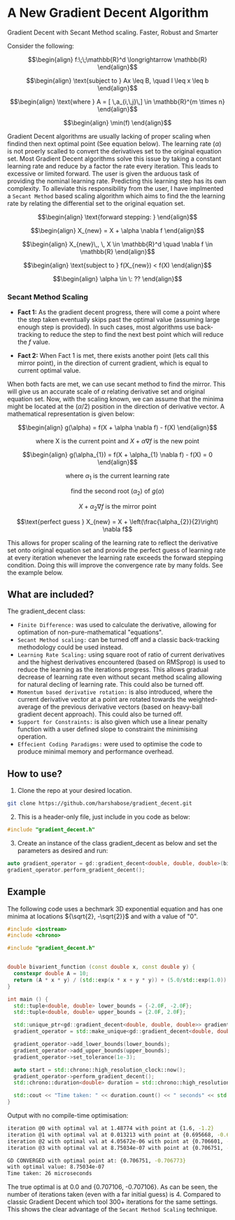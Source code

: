 # A New Gradient Decent Algorithm
Gradient Decent with Secant Method scaling. Faster, Robust and Smarter


Consider the following:
```math
\begin{align}
f:\;\;\mathbb{R}^d \longrightarrow \mathbb{R}
\end{align}
```

```math
\begin{align}
\text{subject to } Ax \leq B, \quad l \leq x \leq b
\end{align}
```

```math
\begin{align}
\text{where } A = [ \,a_{i,\,j}\,] \in \mathbb{R}^{m \times n}
\end{align}
```

```math
\begin{align}
\min(f)
\end{align}
```
Gradient Decent algorithms are usually lacking of proper scaling when findind then next optimal point (See equation below). The learning rate ($\alpha$) is not proerly scalled to convert the derivatives set to the original equation set. Most Gradient Decent algorithms solve this issue by taking a constant learning rate and reduce by a factor the rate every iteration. This leads to excessive or limited forward. The user is given the arduous task of providing the nominal learning rate. Predicting this learning step has its own complexity. To alleviate this responsibility from the user, I have implmented a `Secant Method` based scaling algorithm which aims to find the the learning rate by relating the differential set to the original equation set.

```math
\begin{align}
\text{forward stepping: }
\end{align}
```
```math
\begin{align}
X_{new} = X + \alpha \nabla f
\end{align}
```
```math
\begin{align}
X_{new}\,, \, X \in \mathbb{R}^d \quad \nabla f \in \mathbb{R}
\end{align}
```
```math
\begin{align}
\text{subject to } f(X_{new}) < f(X)
\end{align}
```
```math
\begin{align}
\alpha \in \: ??
\end{align}
```

### Secant Method Scaling
- **Fact 1:**  As the gradient decent progress, there will come a point where the step taken eventually skips past the optimal value (assuming large enough step is provided). In such cases, most algorithms use back-tracking to reduce the step to find the next best point which will reduce the $f$ value.

- **Fact 2:**  When Fact 1 is met, there exists another point (lets call this mirror point), in the direction of current gradient, which is equal to current optimal value.

When both facts are met, we can use secant method to find the mirror. This will give us an accurate scale of $\alpha$ relating derivative set and original equation set. Now, with the scaling known, we can assume that the minima might be located at the $\left(\alpha / 2\right)$ position in the direction of derivative vector. A mathematical representation is given below:
```math
\begin{align}
g(\alpha) = f(X + \alpha \nabla f) - f(X)
\end{align}
```
```math
\text{where X is the current point and }X + \alpha \nabla f \text{ is the new point}
```
```math
\begin{align}
g(\alpha_{1}) = f(X + \alpha_{1} \nabla f) - f(X) = 0
\end{align}
```
```math
\text{where } \alpha_{1} \text{ is the current learning rate}
```
```math
\text{find the second root } (\alpha_{2}) \text{ of } g(\alpha)
```
```math
X + \alpha_{2} \nabla f \text{ is the mirror point}
```
```math
\text{perfect guess } X_{new} = X + \left(\frac{\alpha_{2}}{2}\right) \nabla f
```

This allows for proper scaling of the learning rate to reflect the derivative set onto original equation set and provide the perfect guess of learning rate at every iteration whenever the learning rate exceeds the forward stepping condition. Doing this will improve the convergence rate by many folds. See the example below.

## What are included?
The gradient_decent class:
- `Finite Difference:` was used to calculate the derivative, allowing for optimation of non-pure-mathematical "equations".
- `Secant Method scaling:` can be turned off and a classic back-tracking methodology could be used instead.
- `Learning Rate Scaling:` using square root of ratio of current derivatives and the highest derivatives encountered (based on RMSprop) is used to reduce the learning as the iterations progress. This allows gradual decrease of learning rate even without secant method scaling allowing for natural decling of learning rate. This could also be turned off.
- `Momentum based derivative rotation:` is also introduced, where the current derivative vector at a point are rotated towards the weighted-average of the previous derivative vectors (based on heavy-ball gradient decent approach). This could also be turned off.
- `Support for Constraints:` is also given which use a linear penalty function with a user defined slope to constraint the minimising operation.
- `Effecient Coding Paradigms:` were used to optimise the code to produce minimal memory and performance overhead. 

## How to use?
1. Clone the repo at your desired location.
```bash
git clone https://github.com/harshabose/gradient_decent.git
```
2. This is a header-only file, just include in you code as below:
```cpp
#include "gradient_decent.h"
```
3. Create an instance of the class gradient_decent as below and set the parameters as desired and run:
```cpp
auto gradient_operator = gd::gradient_decent<double, double, double>(bivarient_function, 1.6, -1.2);
gradient_operator.perform_gradient_decent();
```
## Example
The following code uses a bechmark 3D exponential equation and has one minima at locations ${\sqrt{2}, -\sqrt{2}}$ and with a value of "0". 

```cpp
#include <iostream>
#include <chrono>

#include "gradient_decent.h"


double bivarient_function (const double x, const double y) {
  constexpr double A = 10;
  return (A * x * y) / (std::exp(x * x + y * y)) + (5.0/std::exp(1.0));
}

int main () {
  std::tuple<double, double> lower_bounds = {-2.0F, -2.0F};
  std::tuple<double, double> upper_bounds = {2.0F, 2.0F};

  std::unique_ptr<gd::gradient_decent<double, double, double>> gradient_operator;
  gradient_operator = std::make_unique<gd::gradient_decent<double, double, double>>(bivarient_function, 1.6, -1.2);

  gradient_operator->add_lower_bounds(lower_bounds);
  gradient_operator->add_upper_bounds(upper_bounds);
  gradient_operator->set_tolerance(1e-3);

  auto start = std::chrono::high_resolution_clock::now();
  gradient_operator->perform_gradient_decent();
  std::chrono::duration<double> duration = std::chrono::high_resolution_clock::now() - start;

  std::cout << "Time taken: " << duration.count() << " seconds" << std::endl;
}
```
Output with no compile-time optimisation: 
```bash
iteration @0 with optimal val at 1.48774 with point at {1.6, -1.2}
iteration @1 with optimal val at 0.013213 with point at {0.695668, -0.649016}
iteration @2 with optimal val at 4.05672e-06 with point at {0.706601, -0.708027}
iteration @3 with optimal val at 8.75034e-07 with point at {0.706751, -0.706773}

GD CONVERGED with optimal point at: {0.706751, -0.706773}
with optimal value: 8.75034e-07
Time taken: 26 microseconds
```
The true optimal is at 0.0 and {0.707106, -0.707106}. As can be seen, the number of iterations taken (even with a far initial guess) is 4. Compared to classic Gradient Decent which tool 300+ iterations for the same settings. This shows the clear advantage of the `Secant Method Scaling` technique.
